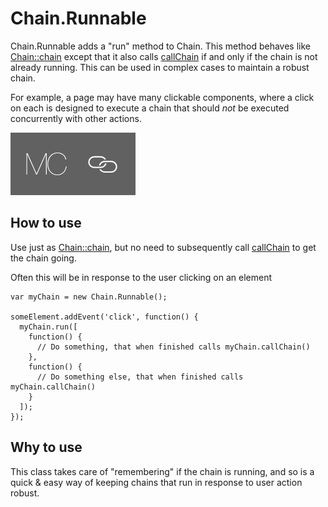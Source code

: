 Chain.Runnable
==============

Chain.Runnable adds a "run" method to Chain. This method behaves like [Chain::chain](http://mootools.net/docs/core/Class/Class.Extras#Chain) except that it also calls [callChain](http://mootools.net/docs/core/Class/Class.Extras#Chain:callChain) if and only if the chain is not already running. This can be used in complex cases to maintain a robust chain.

For example, a page may have many clickable components, where a click on each is designed to execute a chain that should *not* be executed concurrently with other actions.

![Screenshot](http://github.com/michalc/Chain.Runnable/raw/master/Images/Chain.Runnable.png)

How to use
----------

Use just as [Chain::chain](http://mootools.net/docs/core/Class/Class.Extras#Chain), but no need to subsequently call [callChain](http://mootools.net/docs/core/Class/Class.Extras#Chain:callChain) to get the chain going.

Often this will be in response to the user clicking on an element

	var myChain = new Chain.Runnable();
	 
	someElement.addEvent('click', function() {  
	  myChain.run([
	    function() {
	      // Do something, that when finished calls myChain.callChain()
	    },
	    function() {
	      // Do something else, that when finished calls myChain.callChain()
	    }
	  ]);
	});


Why to use
----------

This class takes care of "remembering" if the chain is running, and so is a quick & easy way of keeping chains that run in response to user action robust. 
